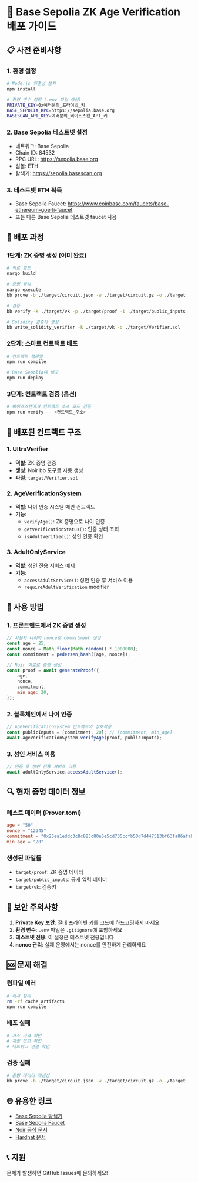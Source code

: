 # 🚀 Base Sepolia ZK Age Verification 배포 가이드

## 📋 사전 준비사항

### 1. 환경 설정

```bash
# Node.js 의존성 설치
npm install

# 환경 변수 설정 (.env 파일 생성)
PRIVATE_KEY=0x여러분의_프라이빗_키
BASE_SEPOLIA_RPC=https://sepolia.base.org
BASESCAN_API_KEY=여러분의_베이스스캔_API_키
```

### 2. Base Sepolia 테스트넷 설정

-   네트워크: Base Sepolia
-   Chain ID: 84532
-   RPC URL: https://sepolia.base.org
-   심볼: ETH
-   탐색기: https://sepolia.basescan.org

### 3. 테스트넷 ETH 획득

-   Base Sepolia Faucet: https://www.coinbase.com/faucets/base-ethereum-goerli-faucet
-   또는 다른 Base Sepolia 테스트넷 faucet 사용

## 🔧 배포 과정

### 1단계: ZK 증명 생성 (이미 완료)

```bash
# 회로 빌드
nargo build

# 증명 생성
nargo execute
bb prove -b ./target/circuit.json -w ./target/circuit.gz -o ./target

# 검증
bb verify -k ./target/vk -p ./target/proof -i ./target/public_inputs

# Solidity 검증자 생성
bb write_solidity_verifier -k ./target/vk -o ./target/Verifier.sol
```

### 2단계: 스마트 컨트랙트 배포

```bash
# 컨트랙트 컴파일
npm run compile

# Base Sepolia에 배포
npm run deploy
```

### 3단계: 컨트랙트 검증 (옵션)

```bash
# 베이스스캔에서 컨트랙트 소스 코드 검증
npm run verify -- <컨트랙트_주소>
```

## 📄 배포된 컨트랙트 구조

### 1. UltraVerifier

-   **역할**: ZK 증명 검증
-   **생성**: Noir bb 도구로 자동 생성
-   **파일**: `target/Verifier.sol`

### 2. AgeVerificationSystem

-   **역할**: 나이 인증 시스템 메인 컨트랙트
-   **기능**:
    -   `verifyAge()`: ZK 증명으로 나이 인증
    -   `getVerificationStatus()`: 인증 상태 조회
    -   `isAdultVerified()`: 성인 인증 확인

### 3. AdultOnlyService

-   **역할**: 성인 전용 서비스 예제
-   **기능**:
    -   `accessAdultService()`: 성인 인증 후 서비스 이용
    -   `requireAdultVerification` modifier

## 🎯 사용 방법

### 1. 프론트엔드에서 ZK 증명 생성

```javascript
// 사용자 나이와 nonce로 commitment 생성
const age = 25;
const nonce = Math.floor(Math.random() * 1000000);
const commitment = pedersen_hash([age, nonce]);

// Noir 회로로 증명 생성
const proof = await generateProof({
    age,
    nonce,
    commitment,
    min_age: 20,
});
```

### 2. 블록체인에서 나이 인증

```javascript
// AgeVerificationSystem 컨트랙트와 상호작용
const publicInputs = [commitment, 20]; // [commitment, min_age]
await ageVerificationSystem.verifyAge(proof, publicInputs);
```

### 3. 성인 서비스 이용

```javascript
// 인증 후 성인 전용 서비스 이용
await adultOnlyService.accessAdultService();
```

## 🔍 현재 증명 데이터 정보

### 테스트 데이터 (Prover.toml)

```toml
age = "50"
nonce = "12345"
commitment = "0x25ea1eddc3c8c883c80e5e5cd735ccfb50d7d447513bf63fa86afab88c8c3b2d"
min_age = "20"
```

### 생성된 파일들

-   `target/proof`: ZK 증명 데이터
-   `target/public_inputs`: 공개 입력 데이터
-   `target/vk`: 검증키

## 🔐 보안 주의사항

1. **Private Key 보안**: 절대 프라이빗 키를 코드에 하드코딩하지 마세요
2. **환경 변수**: `.env` 파일은 `.gitignore`에 포함하세요
3. **테스트넷 전용**: 이 설정은 테스트넷 전용입니다
4. **nonce 관리**: 실제 운영에서는 nonce를 안전하게 관리하세요

## 🆘 문제 해결

### 컴파일 에러

```bash
# 캐시 정리
rm -rf cache artifacts
npm run compile
```

### 배포 실패

```bash
# 가스 가격 확인
# 계정 잔고 확인
# 네트워크 연결 확인
```

### 검증 실패

```bash
# 증명 데이터 재생성
bb prove -b ./target/circuit.json -w ./target/circuit.gz -o ./target
```

## 🌐 유용한 링크

-   [Base Sepolia 탐색기](https://sepolia.basescan.org)
-   [Base Sepolia Faucet](https://www.coinbase.com/faucets/base-ethereum-goerli-faucet)
-   [Noir 공식 문서](https://noir-lang.org)
-   [Hardhat 문서](https://hardhat.org/docs)

## 📞 지원

문제가 발생하면 GitHub Issues에 문의하세요!
